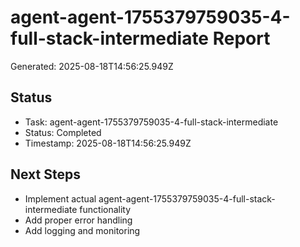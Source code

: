# agent-agent-1755379759035-4-full-stack-intermediate Report

Generated: 2025-08-18T14:56:25.949Z

## Status
- Task: agent-agent-1755379759035-4-full-stack-intermediate
- Status: Completed
- Timestamp: 2025-08-18T14:56:25.949Z

## Next Steps
- Implement actual agent-agent-1755379759035-4-full-stack-intermediate functionality
- Add proper error handling
- Add logging and monitoring
